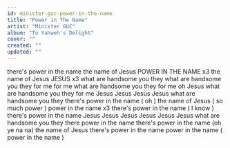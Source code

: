 ```yaml
---
id: minister-guc-power-in-the-name
title: "Power in The Name"
artist: "Minister GUC"
album: "To Yahweh's Delight"
cover: ""
created: ""
updated: ""
---
```


there's power in the name
the name of Jesus
   POWER IN THE NAME x3
the name of Jesus
     JESUS x3
what are handsome you they
what are handsome you they
for me for me
what are handsome you they
for me oh Jesus
what are handsome you they
for me Jesus
Jesus Jesus Jesus
what are handsome you they
there's power in the name ( oh )
the name of Jesus ( so much power )
power in the name x3
there's power in the name ( I know )
there's power in the name
Jesus Jesus Jesus
Jesus Jesus Jesus
what are handsome you they
there power in the name
there's power in the name (oh ye na na)
the name of Jesus
there's power in the name
power in the name ( power in the name )